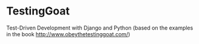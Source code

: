 # TestingGoat
Test-Driven Development with Django and Python (based on the examples in the book http://www.obeythetestinggoat.com/)
